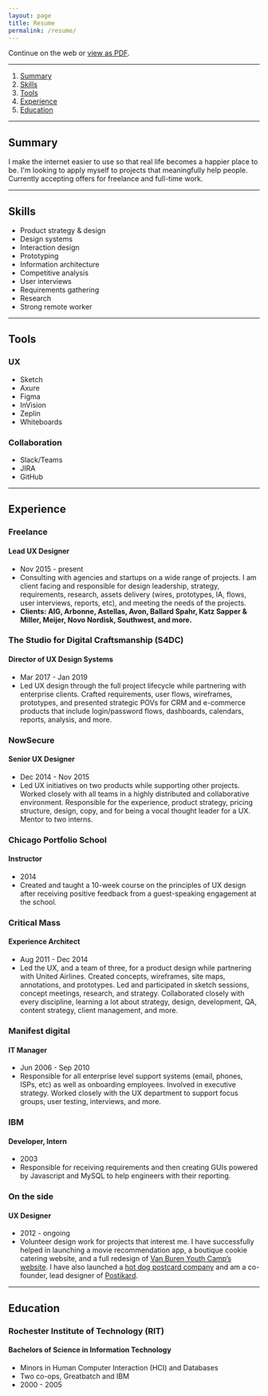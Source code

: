 ```yaml
---
layout: page
title: Resume
permalink: /resume/
---
```


Continue on the web or [view as PDF](https://drive.google.com/file/d/1zZkI2Wz8Y70cy3AUZj8vRuKQek3pLaMF/view?usp=sharing).

---

1. [Summary](#summary)
2. [Skills](#skills)
3. [Tools](#tools)
4. [Experience](#experience)
5. [Education](#education)

---

## <a name="summary"></a>Summary
I make the internet easier to use so that real life becomes a happier place to be. I'm looking to apply myself to projects that meaningfully help people. Currently accepting offers for freelance and full-time work.

---

## <a name="skills"></a>Skills
- Product strategy & design
- Design systems
- Interaction design
- Prototyping
- Information architecture
- Competitive analysis
- User interviews
- Requirements gathering
- Research
- Strong remote worker

---

## <a name="tools"></a>Tools
### UX
- Sketch
- Axure
- Figma
- InVision
- Zeplin
- Whiteboards

### Collaboration
- Slack/Teams
- JIRA
- GitHub

---

## <a name="experience"></a>Experience

### Freelance
#### Lead UX Designer
- Nov 2015 - present
- Consulting with agencies and startups on a wide range of projects. I am client facing and responsible for design leadership, strategy, requirements, research, assets delivery (wires, prototypes, IA, flows, user interviews, reports, etc), and meeting the needs of the projects.
- __Clients: AIG, Arbonne, Astellas, Avon, Ballard Spahr, Katz Sapper & Miller, Meijer, Novo Nordisk, Southwest, and more.__

### The Studio for Digital Craftsmanship (S4DC)
#### Director of UX Design Systems
- Mar 2017 - Jan 2019
- Led UX design through the full project lifecycle while partnering with enterprise clients. Crafted requirements, user flows, wireframes, prototypes, and presented strategic POVs for CRM and e-commerce products that include login/password flows, dashboards, calendars, reports, analysis, and more.

### NowSecure
#### Senior UX Designer
- Dec 2014 - Nov 2015
- Led UX initiatives on two products while supporting other projects. Worked closely with all teams in a highly distributed and collaborative environment. Responsible for the experience, product strategy, pricing structure, design, copy, and for being a vocal thought leader for a UX. Mentor to two interns.

### Chicago Portfolio School
#### Instructor
- 2014
- Created and taught a 10-week course on the principles of UX design after receiving positive feedback from a guest-speaking engagement at the school.

### Critical Mass
#### Experience Architect
- Aug 2011 - Dec 2014
- Led the UX, and a team of three, for a product design while partnering with United Airlines. Created concepts, wireframes, site maps, annotations, and prototypes. Led and participated in sketch sessions, concept meetings, research, and strategy. Collaborated closely with every discipline, learning a lot about strategy, design, development, QA, content strategy, client management, and more.

### Manifest digital
#### IT Manager
- Jun 2006 - Sep 2010
- Responsible for all enterprise level support systems (email, phones, ISPs, etc) as well as onboarding employees. Involved in executive strategy. Worked closely with the UX department to support focus groups, user testing, interviews, and more.

### IBM
#### Developer, Intern
- 2003
- Responsible for receiving requirements and then creating GUIs powered by Javascript and MySQL to help engineers with their reporting.

### On the side
#### UX Designer
- 2012 - ongoing
- Volunteer design work for projects that interest me. I have successfully helped in launching a movie recommendation app, a boutique cookie catering website, and a full redesign of [Van Buren Youth Camp’s website](/vbyc/). I have also launched a [hot dog postcard company](/hahahotdogs/) and am a co-founder, lead designer of [Postikard](/postikard/).

---

## <a name="education"></a>Education

### Rochester Institute of Technology (RIT)
#### Bachelors of Science in Information Technology
- Minors in Human Computer Interaction (HCI) and Databases
- Two co-ops, Greatbatch and IBM
- 2000 - 2005
